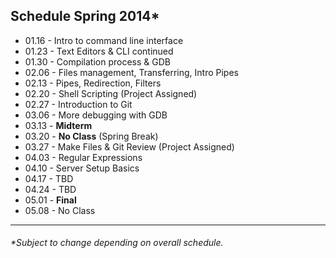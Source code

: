 ## Schedule Spring 2014*

* 01.16 - Intro to command line interface
* 01.23 - Text Editors & CLI continued
* 01.30 - Compilation process & GDB
* 02.06 - Files management, Transferring, Intro Pipes
* 02.13 - Pipes, Redirection, Filters
* 02.20 - Shell Scripting (Project Assigned)
* 02.27 - Introduction to Git
* 03.06 - More debugging with GDB
* 03.13 - __Midterm__
* 03.20 - __No Class__ (Spring Break)
* 03.27 - Make Files & Git Review (Project Assigned)
* 04.03 - Regular Expressions
* 04.10 - Server Setup Basics
* 04.17 - TBD
* 04.24 - TBD
* 05.01 - __Final__
* 05.08 - No Class
<hr/>

###### *Subject to change depending on overall schedule.

